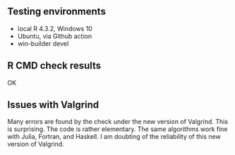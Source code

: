 ## Testing environments

* local R 4.3.2, Windows 10
* Ubuntu, via Github action
* win-builder devel


## R CMD check results

OK


## Issues with Valgrind

Many errors are found by the check under the new version of Valgrind. This is 
surprising. The code is rather elementary. The same algorithms work fine with 
Julia, Fortran, and Haskell. I am doubting of the reliability of this new 
version of Valgrind.